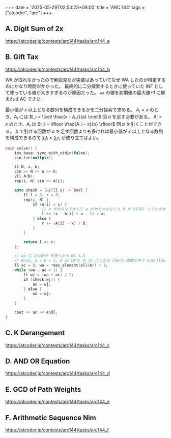 +++
date = '2025-05-29T02:53:23+09:00'
title = 'ARC 144'
tags = ["atcoder", "arc"]
+++
## A. Digit Sum of 2x

<https://atcoder.jp/contests/arc144/tasks/arc144_a>

## B. Gift Tax

<https://atcoder.jp/contests/arc144/tasks/arc144_b>

WA が取れなかったので解説見たが実装はあっていてなぜ WA したのか特定するのにかなり時間がかかった。
最終的に二分探索するときに使っていた INF として使っている値が大きすぎるのが原因だった。
`wa` の値を初期値の最大値+1 に抑えれば AC できた。

最小値が $x$ 以上となる数列を構成できるかを二分探索で求める。
$A_i < x$ のとき、$A_i$ には $l_i = \lceil \frac{x - A_i}{a} \rceil$ 回 $a$ を足す必要がある。
$A_i > x$ のとき、$A_i$ は $r_i = \lfloor \frac{A_i - x}{b} \rfloor$ 回 $b$ を引くことができる。
$b$ で引ける回数が $a$ を足す回数よりも多ければ最小値が $x$ 以上となる数列を構成できるので $\sum_i l_i \leq \sum_i r_i$ が成り立てばよい。

```cpp
void solve() {
    ios_base::sync_with_stdio(false);
    cin.tie(nullptr);

    ll N, a, b;
    cin >> N >> a >> b;
    vll A(N);
    rep(i, N) cin >> A[i];

    auto check = [&](ll x) -> bool {
        ll l = 0, r = 0;
        rep(i, N) {
            if (A[i] < x) {
                // x がめちゃでかくて a がめちゃ小さくと N が O(10) くらいのオーダーでも l が long long int の範疇に収まらない
                l += (x - A[i] + a - 1) / a;
            } else {
                r += (A[i] - x) / b;
            }
        }

        return l <= r;
    };

    // wa に 2e18+9 を使ったら WA した
    // N=12, a = b = 1, A は 10^9 を 12 にしたら check 関数の中で overflow していた
    ll ac = 0, wa = *max_element(all(A)) + 1;
    while (wa - ac > 1) {
        ll wj = (wa + ac) / 2;
        if (check(wj)) {
            ac = wj;
        } else {
            wa = wj;
        }
    }

    cout << ac << endl;
}
```

## C. K Derangement

<https://atcoder.jp/contests/arc144/tasks/arc144_c>

## D. AND OR Equation

<https://atcoder.jp/contests/arc144/tasks/arc144_d>

## E. GCD of Path Weights

<https://atcoder.jp/contests/arc144/tasks/arc144_e>

## F. Arithmetic Sequence Nim

<https://atcoder.jp/contests/arc144/tasks/arc144_f>

